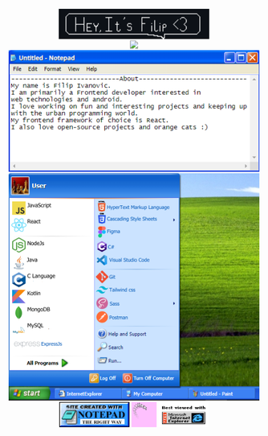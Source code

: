 <p align="center">
        <img width="300" src="hello.png">
        <br>  
        <img width="300" src="https://media3.giphy.com/media/3oKIPnAiaMCws8nOsE/giphy.gif?cid=790b76112b97e5285caf5cfc92b29d8dfab334ee6d47c26c&rid=giphy.gif&ct=g">
    <br>
        <img width="500" src="about.png">
        <br>
        <img width="500" src="languages.png">
    <br>
    <img width="140" height="50" src="notepad.gif">
    <img width="50" height="50" src="heart.webp">
    <img width="100" height="50" src="ie.jpg">
</p>

